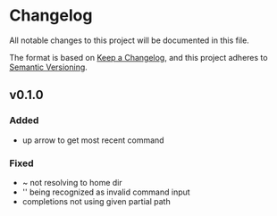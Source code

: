 # Changelog

All notable changes to this project will be documented in this file.

The format is based on [Keep a Changelog](https://keepachangelog.com/en/1.1.0/),
and this project adheres to [Semantic Versioning](https://semver.org/spec/v2.0.0.html).

## v0.1.0

### Added

- up arrow to get most recent command

### Fixed

- ~ not resolving to home dir
- '' being recognized as invalid command input
- completions not using given partial path
